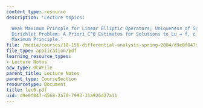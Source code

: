 ```yaml
---
content_type: resource
description: 'Lecture topics:

  Weak Maximum Princple for Linear Elliptic Operators; Uniqueness of Solutions to
  Dirichlet Problem; A Priori C^0 Estimates for Solutions to Lu = f, c leq 0; Strong
  Maximum Principle.'
file: /media/courses/18-156-differential-analysis-spring-2004/d9e0f047d5682a70799331a926d27a11_lec6.pdf
file_type: application/pdf
learning_resource_types:
- Lecture Notes
ocw_type: OCWFile
parent_title: Lecture Notes
parent_type: CourseSection
resourcetype: Document
title: lec6.pdf
uid: d9e0f047-d568-2a70-7993-31a926d27a11
---
```

